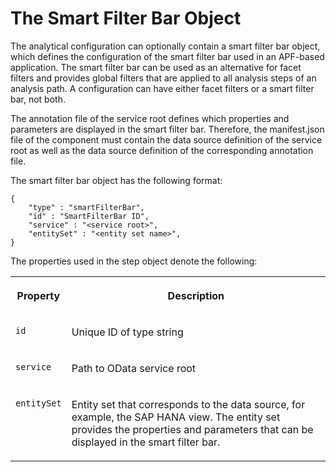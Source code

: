 <!-- loiob96dbb603b004b399a5b787794d2fe60 -->

# The Smart Filter Bar Object

The analytical configuration can optionally contain a smart filter bar object, which defines the configuration of the smart filter bar used in an APF-based application. The smart filter bar can be used as an alternative for facet filters and provides global filters that are applied to all analysis steps of an analysis path. A configuration can have either facet filters or a smart filter bar, not both.

The annotation file of the service root defines which properties and parameters are displayed in the smart filter bar. Therefore, the manifest.json file of the component must contain the data source definition of the service root as well as the data source definition of the corresponding annotation file.

The smart filter bar object has the following format:

```
{
    "type" : "smartFilterBar",
    "id" : "SmartFilterBar ID",
    "service" : "<service root>",
    "entitySet" : "<entity set name>",
}

```

The properties used in the step object denote the following:


<table>
<tr>
<th valign="top">

Property

</th>
<th valign="top">

Description

</th>
</tr>
<tr>
<td valign="top">

`id` 

</td>
<td valign="top">

Unique ID of type string

</td>
</tr>
<tr>
<td valign="top">

`service` 

</td>
<td valign="top">

Path to OData service root

</td>
</tr>
<tr>
<td valign="top">

`entitySet` 

</td>
<td valign="top">

Entity set that corresponds to the data source, for example, the SAP HANA view. The entity set provides the properties and parameters that can be displayed in the smart filter bar.

</td>
</tr>
</table>

